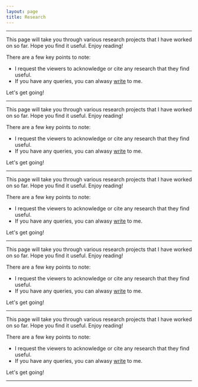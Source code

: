 ```yaml
---
layout: page
title: Research
---
```


-----------------------------

This page will take you through various research projects that I have worked on so far. Hope you find it useful.
Enjoy reading!

There are a few key points to note:

- I request the viewers to acknowledge or cite any research that they find useful.
- If you have any queries, you can alwasy [write](anubhab@mse.ac.in) to me.

Let's get going!

-----------------------------

This page will take you through various research projects that I have worked on so far. Hope you find it useful.
Enjoy reading!

There are a few key points to note:

- I request the viewers to acknowledge or cite any research that they find useful.
- If you have any queries, you can alwasy [write](anubhab@mse.ac.in) to me.

Let's get going!


-----------------------------

This page will take you through various research projects that I have worked on so far. Hope you find it useful.
Enjoy reading!

There are a few key points to note:

- I request the viewers to acknowledge or cite any research that they find useful.
- If you have any queries, you can alwasy [write](anubhab@mse.ac.in) to me.

Let's get going!

-----------------------------

This page will take you through various research projects that I have worked on so far. Hope you find it useful.
Enjoy reading!

There are a few key points to note:

- I request the viewers to acknowledge or cite any research that they find useful.
- If you have any queries, you can alwasy [write](anubhab@mse.ac.in) to me.


Let's get going!

-----------------------------

This page will take you through various research projects that I have worked on so far. Hope you find it useful.
Enjoy reading!

There are a few key points to note:

- I request the viewers to acknowledge or cite any research that they find useful.
- If you have any queries, you can alwasy [write](anubhab@mse.ac.in) to me.

Let's get going!

-----------------------------
